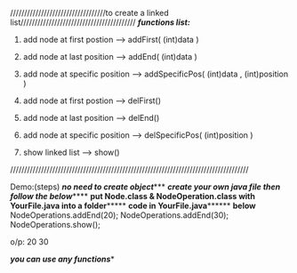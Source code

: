 //////////////////////////////////to create a linked list/////////////////////////////////////////
***functions list:***

1. add node at first postion --> 
                                    addFirst( (int)data )

2. add node at last position --> 
                                    addEnd( (int)data )

3. add node at specific position --> 
                                    addSpecificPos( (int)data , (int)position )

4. add node at first postion --> 
                                    delFirst()

5. add node at last position --> 
                                    delEnd()

6. add node at specific position --> 
                                    delSpecificPos( (int)position )

7. show linked list -->
                                    show() 

/////////////////////////////////////////////////////////////////////////////////////

Demo:(steps)
*********no need to create object************
*********create your own java file then follow the below*************
********put Node.class & NodeOperation.class with YourFile.java into a folder*************
********code in YourFile.java**************
********below********
NodeOperations.addEnd(20);
NodeOperations.addEnd(30);
NodeOperations.show();

o/p:  20 30

*************you can use any functions**************

